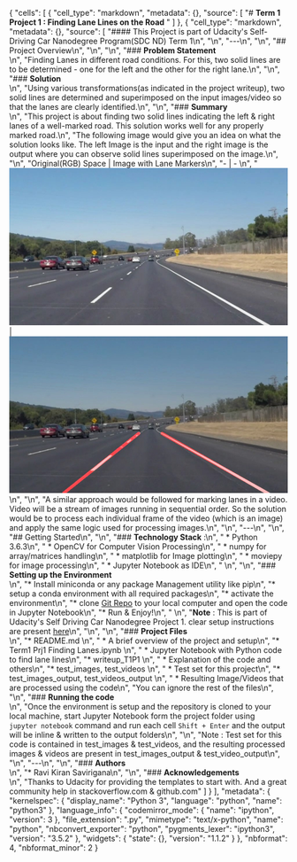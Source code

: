 {
 "cells": [
  {
   "cell_type": "markdown",
   "metadata": {},
   "source": [
    "# **Term 1 Project 1 : Finding Lane Lines on the Road** "
   ]
  },
  {
   "cell_type": "markdown",
   "metadata": {},
   "source": [
    "#### This Project is part of Udacity's Self-Driving Car Nanodegree Program(SDC ND) Term 1\n",
    "\n",
    "---\n",
    "\n",
    "## Project Overview\n",
    "\n",
    "\n",
    "### **Problem Statement** <br/>\n",
    "Finding Lanes in different road conditions. For this, two solid lines are to be determined - one for the left and the other for the right lane.\n",
    "\n",
    "### **Solution** <br/>\n",
    "Using various transformations(as indicated in the project writeup), two solid lines are determined and superimposed on the input images/video so that the lanes are clearly identified.\n",
    "\n",
    "### **Summary**<br/>\n",
    "This project is about finding two solid lines indicating the left & right lanes of a well-marked road. This solution works well for any properly marked road.\n",
    "The following image would give you an idea on what the solution looks like. The left Image is the input and the right image is the output where you can observe solid lines superimposed on the image.\n",
    "\n",
    "Original(RGB) Space | Image with Lane Markers\n",
    "- | - \n",
    "![Original(RGB) Space](test_images_output/SolidWhiteTransformations/solidWhiteCurve.jpg) |  ![Image with Lane Markers](test_images_output/SolidWhiteTransformations/output_solidWhiteCurve.jpg)\n",
    "\n",
    "A similar approach would be followed for marking lanes in a video. Video will be a stream of images running in sequential order. So the solution would be to process each individual frame of the video (which is an image) and apply the same logic used for processing images.\n",
    "\n",
    "---\n",
    "\n",
    "## Getting Started\n",
    "\n",
    "### **Technology Stack** :\n",
    "  * Python 3.6.3\n",
    "  * OpenCV for Computer Vision Processing\n",
    "  * numpy for array/matrices handling\n",
    "  * matplotlib for Image plotting\n",
    "  * moviepy for image processing\n",
    "  * Jupyter Notebook as IDE\n",
    "  \n",
    "\n",
    "### **Setting up the Environment** <br/>\n",
    "* Install miniconda or any package Management utility like pip\n",
    "* setup a conda environment with all required packages\n",
    "* activate the environment\n",
    "* clone [Git Repo](https://github.com/mymachinelearnings/CarND-LaneLines-P1.git) to your local computer and open the code in Jupyter Notebook\n",
    "* Run & Enjoy!\n",
    "    \n",
    "**Note** : This is part of Udacity's Self Driving Car Nanodegree Project 1. clear setup instructions are present [here](https://github.com/udacity/CarND-Term1-Starter-Kit/blob/master/doc/configure_via_anaconda.md)\n",
    "\n",
    "\n",
    "### **Project Files** <br/>\n",
    "* README.md \n",
    "    * A brief overview of the project and setup\n",
    "* Term1 Prj1 Finding Lanes.ipynb \n",
    "    * Jupyter Notebook with Python code to find lane lines\n",
    "* writeup_T1P1 \n",
    "    * Explanation of the code and others\n",
    "* test_images, test_videos \n",
    "    * Test set for this project\n",
    "* test_images_output, test_videos_output \n",
    "    * Resulting Image/Videos that are processed using the code\n",
    "You can ignore the rest of the files\n",
    "\n",
    "### **Running the code** <br/>\n",
    "Once the environment is setup and the repository is cloned to your local machine, start Jupyter Notebook form the project folder using <br/> `jupyter notebook` command and run each cell `Shift + Enter` and the output will be inline & written to the output folders\n",
    "\n",
    "Note : Test set for this code is contained in test_images & test_videos, and the resulting processed images & videos are present in test_images_output & test_video_output\n",
    "\n",
    "---\n",
    "\n",
    "### **Authors** <br/>\n",
    "* Ravi Kiran Savirigana\n",
    "\n",
    "### **Acknowledgements** <br/>\n",
    "Thanks to Udacity for providing the templates to start with. And a great community help in stackoverflow.com & github.com"
   ]
  }
 ],
 "metadata": {
  "kernelspec": {
   "display_name": "Python 3",
   "language": "python",
   "name": "python3"
  },
  "language_info": {
   "codemirror_mode": {
    "name": "ipython",
    "version": 3
   },
   "file_extension": ".py",
   "mimetype": "text/x-python",
   "name": "python",
   "nbconvert_exporter": "python",
   "pygments_lexer": "ipython3",
   "version": "3.5.2"
  },
  "widgets": {
   "state": {},
   "version": "1.1.2"
  }
 },
 "nbformat": 4,
 "nbformat_minor": 2
}
